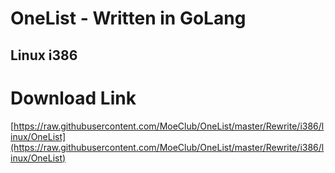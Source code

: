 # OneList - Written in GoLang
## Linux i386
# Download Link
[https://raw.githubusercontent.com/MoeClub/OneList/master/Rewrite/i386/linux/OneList](https://raw.githubusercontent.com/MoeClub/OneList/master/Rewrite/i386/linux/OneList)
